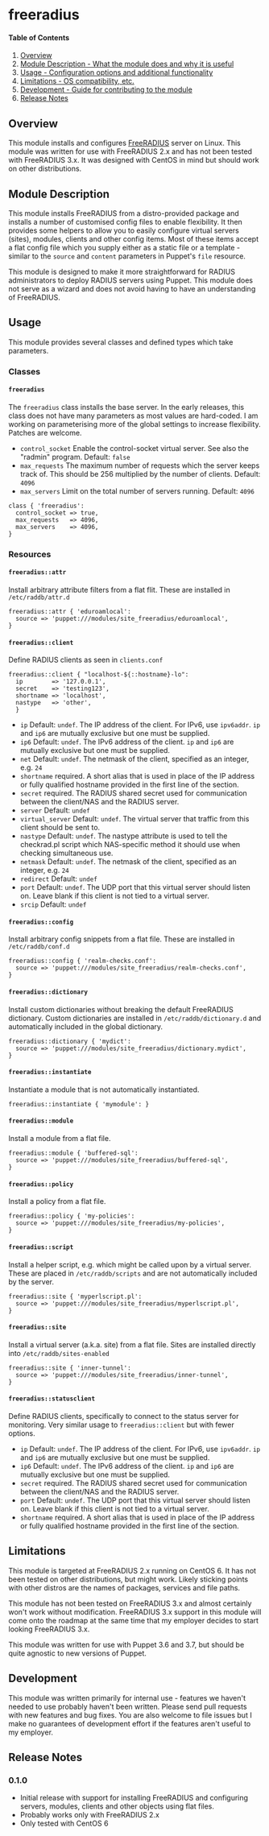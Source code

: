 # freeradius

#### Table of Contents

1. [Overview](#overview)
2. [Module Description - What the module does and why it is useful](#module-description)
3. [Usage - Configuration options and additional functionality](#usage)
4. [Limitations - OS compatibility, etc.](#limitations)
5. [Development - Guide for contributing to the module](#development)
6. [Release Notes](#release-notes)

## Overview

This module installs and configures [FreeRADIUS](http://freeradius.org/) server
on Linux. This module was written for use with FreeRADIUS 2.x and has not been
tested with FreeRADIUS 3.x. It was designed with CentOS in mind but should
work on other distributions.

## Module Description

This module installs FreeRADIUS from a distro-provided package and installs a
number of customised config files to enable flexibility. It then provides some
helpers to allow you to easily configure virtual servers (sites), modules, clients
and other config items. Most of these items accept a flat config file which you
supply either as a static file or a template - similar to the `source` and `content`
parameters in Puppet's `file` resource.

This module is designed to make it more straightforward for RADIUS administrators to
deploy RADIUS servers using Puppet. This module does not serve as a wizard and does
not avoid having to have an understanding of FreeRADIUS.


## Usage

This module provides several classes and defined types which take parameters.

### Classes

#### `freeradius`

The `freeradius` class installs the base server. In the early releases, this class does not
have many parameters as most values are hard-coded. I am working on parameterising more
of the global settings to increase flexibility. Patches are welcome.

 * `control_socket` Enable the control-socket virtual server. See also the "radmin" program. Default: `false`
 * `max_requests` The maximum number of requests which the server keeps track of. This should be 256 multiplied by the number of clients. Default: `4096`
 * `max_servers` Limit on the total number of servers running. Default: `4096`

```puppet
class { 'freeradius':
  control_socket => true,
  max_requests   => 4096,
  max_servers    => 4096,
}
```

### Resources

#### `freeradius::attr`

Install arbitrary attribute filters from a flat flit. These are installed in `/etc/raddb/attr.d`

```puppet
freeradius::attr { 'eduroamlocal':
  source => 'puppet:///modules/site_freeradius/eduroamlocal',
}
```

#### `freeradius::client`

Define RADIUS clients as seen in `clients.conf`

```puppet
freeradius::client { "localhost-${::hostname}-lo":
  ip        => '127.0.0.1',
  secret    => 'testing123',
  shortname => 'localhost',
  nastype   => 'other',
  }
```

 * `ip` Default: `undef`. The IP address of the client.  For IPv6, use `ipv6addr`. `ip` and `ip6` are mutually exclusive but one must be supplied.
 * `ip6` Default: `undef`. The IPv6 address of the client. `ip` and `ip6` are mutually exclusive but one must be supplied.
 * `net` Default: `undef`. The netmask of the client, specified as an integer, e.g. `24`
 * `shortname` required. A short alias that is used in place of the IP address or fully qualified hostname provided in the first line of the section.
 * `secret` required. The RADIUS shared secret used for communication between the client/NAS and the RADIUS server.
 * `server` Default: `undef`
 * `virtual_server` Default: `undef`. The virtual server that traffic from this client should be sent to.
 * `nastype` Default: `undef`. The nastype attribute is used to tell the checkrad.pl script which NAS-specific method it should use when checking simultaneous use.
 * `netmask` Default: `undef`. The netmask of the client, specified as an integer, e.g. `24`
 * `redirect` Default: `undef`
 * `port` Default: `undef`. The UDP port that this virtual server should listen on. Leave blank if this client is not tied to a virtual server.
 * `srcip` Default: `undef`

#### `freeradius::config`

Install arbitrary config snippets from a flat file. These are installed in `/etc/raddb/conf.d`

```puppet
freeradius::config { 'realm-checks.conf':
  source => 'puppet:///modules/site_freeradius/realm-checks.conf',
}
```

#### `freeradius::dictionary`

Install custom dictionaries without breaking the default FreeRADIUS dictionary. Custom dictionaries are installed in `/etc/raddb/dictionary.d` and automatically included in the global dictionary.

```puppet
freeradius::dictionary { 'mydict':
  source => 'puppet:///modules/site_freeradius/dictionary.mydict',
}
```

#### `freeradius::instantiate`

Instantiate a module that is not automatically instantiated.

```puppet
freeradius::instantiate { 'mymodule': }
```

#### `freeradius::module`

Install a module from a flat file.

```puppet
freeradius::module { 'buffered-sql':
  source => 'puppet:///modules/site_freeradius/buffered-sql',
}
```

#### `freeradius::policy`

Install a policy from a flat file.

```puppet
freeradius::policy { 'my-policies':
  source => 'puppet:///modules/site_freeradius/my-policies',
}
```

#### `freeradius::script`

Install a helper script, e.g. which might be called upon by a virtual server. These are
placed in `/etc/raddb/scripts` and are not automatically included by the server.

```puppet
freeradius::site { 'myperlscript.pl':
  source => 'puppet:///modules/site_freeradius/myperlscript.pl',
}
```

#### `freeradius::site`

Install a virtual server (a.k.a. site) from a flat file. Sites are installed directly
into `/etc/raddb/sites-enabled`

```puppet
freeradius::site { 'inner-tunnel':
  source => 'puppet:///modules/site_freeradius/inner-tunnel',
}
```

#### `freeradius::statusclient`

Define RADIUS clients, specifically to connect to the status server for monitoring.
Very similar usage to `freeradius::client` but with fewer options.

 * `ip` Default: `undef`. The IP address of the client.  For IPv6, use `ipv6addr`. `ip` and `ip6` are mutually exclusive but one must be supplied.
 * `ip6` Default: `undef`. The IPv6 address of the client. `ip` and `ip6` are mutually exclusive but one must be supplied.
 * `secret` required. The RADIUS shared secret used for communication between the client/NAS and the RADIUS server.
 * `port` Default: `undef`. The UDP port that this virtual server should listen on. Leave blank if this client is not tied to a virtual server.
 * `shortname` required. A short alias that is used in place of the IP address or fully qualified hostname provided in the first line of the section.


## Limitations

This module is targeted at FreeRADIUS 2.x running on CentOS 6. It has not been tested
on other distributions, but might work. Likely sticking points with other distros are
the names of packages, services and file paths.

This module has not been tested on FreeRADIUS 3.x and almost certainly won't work
without modification. FreeRADIUS 3.x support in this module will come onto the roadmap
at the same time that my employer decides to start looking FreeRADIUS 3.x.

This module was written for use with Puppet 3.6 and 3.7, but should be quite agnostic
to new versions of Puppet.

## Development

This module was written primarily for internal use - features we haven't needed to
use probably haven't been written. Please send pull requests with new features and
bug fixes. You are also welcome to file issues but I make no guarantees of
development effort if the features aren't useful to my employer.

## Release Notes

### 0.1.0

 * Initial release with support for installing FreeRADIUS and configuring servers, modules, clients and other objects using flat files.
 * Probably works only with FreeRADIUS 2.x
 * Only tested with CentOS 6
